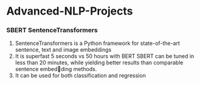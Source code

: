 # Advanced-NLP-Projects
### SBERT SentenceTransformers
1. SentenceTransformers is a Python framework for state-of-the-art sentence, text and image embeddings
2. It is superfast 5 seconds vs 50 hours with BERT SBERT can be tuned in less than 20 minutes, while yielding better results than comparable sentence embedding methods.
3. It can be used for both classification and regression
